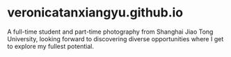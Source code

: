 # veronicatanxiangyu.github.io
A full-time student and part-time photography from Shanghai Jiao Tong University, looking forward to discovering diverse opportunities where I get to explore my fullest potential.
